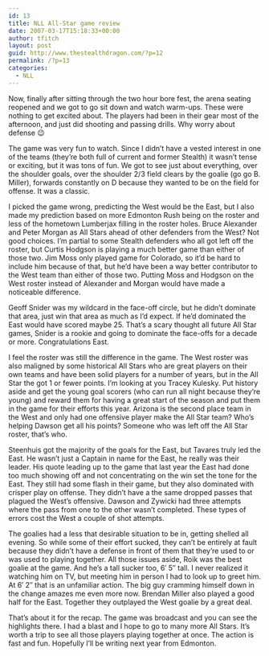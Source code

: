```yaml
---
id: 13
title: NLL All-Star game review
date: 2007-03-17T15:18:33+00:00
author: tfitch
layout: post
guid: http://www.thestealthdragon.com/?p=12
permalink: /?p=13
categories:
  - NLL
---
```

Now, finally after sitting through the two hour bore fest, the arena seating reopened and we got to go sit down and watch warm-ups. These were nothing to get excited about. The players had been in their gear most of the afternoon, and just did shooting and passing drills. Why worry about defense 😉

The game was very fun to watch. Since I didn&#8217;t have a vested interest in one of the teams (they&#8217;re both full of current and former Stealth) it wasn&#8217;t tense or exciting, but it was tons of fun. We got to see just about everything, over the shoulder goals, over the shoulder 2/3 field clears by the goalie (go go B. Miller), forwards constantly on D because they wanted to be on the field for offense. It was a classic.

I picked the game wrong, predicting the West would be the East, but I also made my prediction based on more Edmonton Rush being on the roster and less of the hometown Lumberjax filling in the roster holes. Bruce Alexander and Peter Morgan as All Stars ahead of other defenders from the West? Not good choices. I&#8217;m partial to some Stealth defenders who all got left off the roster, but Curtis Hodgson is playing a much better game than either of those two. Jim Moss only played game for Colorado, so it&#8217;d be hard to include him because of that, but he&#8217;d have been a way better contributor to the West team than either of those two. Putting Moss and Hodgson on the West roster instead of Alexander and Morgan would have made a noticeable difference.

Geoff Snider was my wildcard in the face-off circle, but he didn&#8217;t dominate that area, just win that area as much as I&#8217;d expect. If he&#8217;d dominated the East would have scored maybe 25. That&#8217;s a scary thought all future All Star games, Snider is a rookie and going to dominate the face-offs for a decade or more. Congratulations East.

I feel the roster was still the difference in the game. The West roster was also maligned by some historical All Stars who are great players on their own teams and have been solid players for a number of years, but in the All Star the got 1 or fewer points. I&#8217;m looking at you Tracey Kulesky. Put history aside and get the young goal scorers (who can run all night because they&#8217;re young) and reward them for having a great start of the season and put them in the game for their efforts this year. Arizona is the second place team in the West and only had one offensive player make the All Star team? Who&#8217;s helping Dawson get all his points? Someone who was left off the All Star roster, that&#8217;s who.

Steenhuis got the majority of the goals for the East, but Tavares truly led the East. He wasn&#8217;t just a Captain in name for the East, he really was their leader. His quote leading up to the game that last year the East had done too much showing off and not concentrating on the win set the tone for the East. They still had some flash in their game, but they also dominated with crisper play on offense. They didn&#8217;t have a the same dropped passes that plagued the West&#8217;s offensive. Dawson and Zywicki had three attempts where the pass from one to the other wasn&#8217;t completed. These types of errors cost the West a couple of shot attempts.

The goalies had a less that desirable situation to be in, getting shelled all evening. So while some of their effort sucked, they can&#8217;t be entirely at fault because they didn&#8217;t have a defense in front of them that they&#8217;re used to or was used to playing together. All those issues aside, Roik was the best goalie at the game. And he&#8217;s a tall sucker too, 6&#8242; 5&#8243; tall. I never realized it watching him on TV, but meeting him in person I had to look up to greet him. At 6&#8242; 2&#8243; that is an unfamiliar action. The big guy cramming himself down in the change amazes me even more now. Brendan Miller also played a good half for the East. Together they outplayed the West goalie by a great deal.

That&#8217;s about it for the recap. The game was broadcast and you can see the highlights there. I had a blast and I hope to go to many more All Stars. It&#8217;s worth a trip to see all those players playing together at once. The action is fast and fun. Hopefully I&#8217;ll be writing next year from Edmonton.